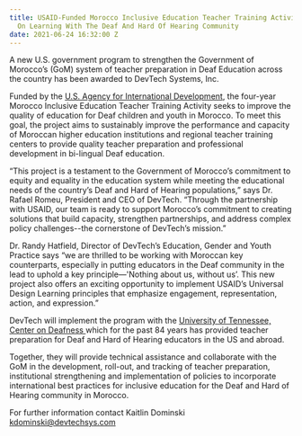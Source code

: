 ```yaml
---
title: USAID-Funded Morocco Inclusive Education Teacher Training Activity To Focus
  On Learning With The Deaf And Hard Of Hearing Community
date: 2021-06-24 16:32:00 Z
---
```


A new U.S. government program to strengthen the Government of Morocco’s (GoM) system of teacher preparation in Deaf Education across the country has been awarded to DevTech Systems, Inc. 

Funded by the [U.S. Agency for International Development](https://www.usaid.gov/morocco/education), the four-year Morocco Inclusive Education Teacher Training Activity seeks to improve the quality of education for Deaf children and youth in Morocco. To meet this goal, the project aims to sustainably improve the performance and capacity of Moroccan higher education institutions and regional teacher training centers to provide quality teacher preparation and professional development in bi-lingual Deaf education. 

“This project is a testament to the Government of Morocco’s commitment to equity and equality in the education system while meeting the educational needs of the country’s Deaf and Hard of Hearing populations,” says Dr. Rafael Romeu, President and CEO of DevTech. “Through the partnership with USAID, our team is ready to support Morocco’s commitment to creating solutions that build capacity, strengthen partnerships, and address complex policy challenges--the cornerstone of DevTech’s mission.”  

Dr. Randy Hatfield, Director of DevTech’s Education, Gender and Youth Practice says “we are thrilled to be working with Moroccan key counterparts, especially in putting educators in the Deaf community in the lead to uphold a key principle—'Nothing about us, without us’. This new project also offers an exciting opportunity to implement USAID’s Universal Design Learning principles that emphasize engagement, representation, action, and expression.” 

DevTech will implement the program with the [University of Tennessee, Center on Deafness ](https://centerondeafness.utk.edu/)which for the past 84 years has provided teacher preparation for Deaf and Hard of Hearing educators in the US and abroad.

Together, they will provide technical assistance and collaborate with the GoM in the development, roll-out, and tracking of teacher preparation, institutional strengthening and implementation of policies to incorporate international best practices for inclusive education for the Deaf and Hard of Hearing community in Morocco. 

For further information contact Kaitlin Dominski kdominski@devtechsys.com 
